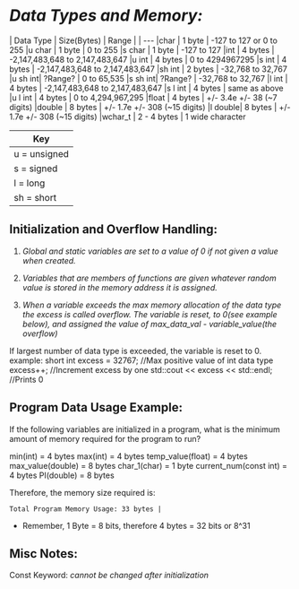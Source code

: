 # *Data Types and Memory:*

| Data Type | Size(Bytes) |    Range  |
| ---
|char    |   1 byte    | -127 to 127 or 0 to 255
|u char  |   1 byte    |  0 to 255
|s char  |   1 byte    | -127 to 127
|int     |   4 bytes   | -2,147,483,648 to 2,147,483,647
|u int   |   4 bytes   |  0 to 4294967295
|s int   |   4 bytes   | -2,147,483,648 to 2,147,483,647
|sh int  |   2 bytes   | -32,768 to 32,767
|u sh int|   ?Range?   |  0 to 65,535
|s sh int|   ?Range?   | -32,768 to 32,767
|l int   |   4 bytes   | -2,147,483,648 to 2,147,483,647
|s l int |   4 bytes   |  same as above
|u l int |   4 bytes   |  0 to 4,294,967,295
|float   |   4 bytes   | +/- 3.4e +/- 38 (~7 digits)
|double  |   8 bytes   | +/- 1.7e +/- 308 (~15 digits)
|l double|   8 bytes   | +/- 1.7e +/- 308 (~15 digits)
|wchar_t | 2 - 4 bytes | 1 wide character

|Key |
| ---
|u = unsigned
|s = signed
|l = long
|sh = short

## Initialization and Overflow Handling:
1. *Global and static variables are set to a value of 0 if not given a value when created.*

2. *Variables that are members of functions are given whatever random value is stored in the memory address it is assigned.*

3. *When a variable exceeds the max memory allocation of the data type the excess is called overflow. The variable is reset, to 0(see example below), and assigned the value of max_data_val - variable_value(the overflow)*

If largest number of data type is exceeded, the variable is reset to 0.
example:
short int excess = 32767; //Max positive value of int data type
excess++; //Increment excess by one
std::cout << excess << std::endl; //Prints 0


## Program Data Usage Example:
If the following variables are initialized in a program, what is the minimum amount
of memory required for the program to run?

min(int) = 4 bytes
max(int) = 4 bytes
temp_value(float) = 4 bytes
max_value(double) = 8 bytes
char_1(char) = 1 byte
current_num(const int) = 4 bytes
PI(double) = 8 bytes

Therefore, the memory size required is:
~~~~~~~~~~~~~~~~~~~~~~~~~~~~~~~~~~~~~~
Total Program Memory Usage: 33 bytes |
~~~~~~~~~~~~~~~~~~~~~~~~~~~~~~~~~~~~~~

* Remember, 1 Byte = 8 bits, therefore 4 bytes = 32 bits or 8^31

## Misc Notes:
Const Keyword: *cannot be changed after initialization*
